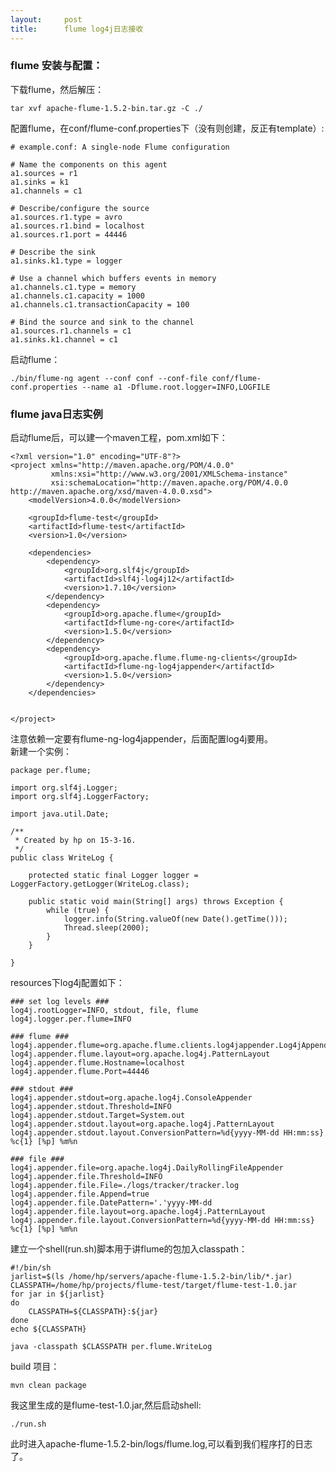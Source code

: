 ```yaml
---
layout:     post
title:      flume log4j日志接收
---
```

<div id="article_content" class="article_content clearfix csdn-tracking-statistics" data-pid="blog" data-mod="popu_307" data-dsm="post">
								            <div id="content_views" class="markdown_views prism-atom-one-dark">
							<!-- flowchart 箭头图标 勿删 -->
							<svg xmlns="http://www.w3.org/2000/svg" style="display: none;"><path stroke-linecap="round" d="M5,0 0,2.5 5,5z" id="raphael-marker-block" style="-webkit-tap-highlight-color: rgba(0, 0, 0, 0);"></path></svg>
							<h3 id="flume-安装与配置">flume 安装与配置：</h3>

<p>下载flume，然后解压：</p>



<pre class="prettyprint"><code class=" hljs lasso">tar xvf apache<span class="hljs-attribute">-flume</span><span class="hljs-subst">-</span><span class="hljs-number">1.5</span><span class="hljs-number">.2</span><span class="hljs-attribute">-bin</span><span class="hljs-built_in">.</span>tar<span class="hljs-built_in">.</span>gz <span class="hljs-attribute">-C</span> <span class="hljs-built_in">.</span><span class="hljs-subst">/</span></code></pre>

<p>配置flume，在conf/flume-conf.properties下（没有则创建，反正有template）:</p>



<pre class="prettyprint"><code class=" hljs avrasm"><span class="hljs-preprocessor"># example.conf: A single-node Flume configuration</span>

<span class="hljs-preprocessor"># Name the components on this agent</span>
a1<span class="hljs-preprocessor">.sources</span> = <span class="hljs-built_in">r1</span>
a1<span class="hljs-preprocessor">.sinks</span> = k1
a1<span class="hljs-preprocessor">.channels</span> = c1

<span class="hljs-preprocessor"># Describe/configure the source</span>
a1<span class="hljs-preprocessor">.sources</span><span class="hljs-preprocessor">.r</span>1<span class="hljs-preprocessor">.type</span> = avro
a1<span class="hljs-preprocessor">.sources</span><span class="hljs-preprocessor">.r</span>1<span class="hljs-preprocessor">.bind</span> = localhost
a1<span class="hljs-preprocessor">.sources</span><span class="hljs-preprocessor">.r</span>1<span class="hljs-preprocessor">.port</span> = <span class="hljs-number">44446</span>

<span class="hljs-preprocessor"># Describe the sink</span>
a1<span class="hljs-preprocessor">.sinks</span><span class="hljs-preprocessor">.k</span>1<span class="hljs-preprocessor">.type</span> = logger

<span class="hljs-preprocessor"># Use a channel which buffers events in memory</span>
a1<span class="hljs-preprocessor">.channels</span><span class="hljs-preprocessor">.c</span>1<span class="hljs-preprocessor">.type</span> = memory
a1<span class="hljs-preprocessor">.channels</span><span class="hljs-preprocessor">.c</span>1<span class="hljs-preprocessor">.capacity</span> = <span class="hljs-number">1000</span>
a1<span class="hljs-preprocessor">.channels</span><span class="hljs-preprocessor">.c</span>1<span class="hljs-preprocessor">.transactionCapacity</span> = <span class="hljs-number">100</span>

<span class="hljs-preprocessor"># Bind the source and sink to the channel</span>
a1<span class="hljs-preprocessor">.sources</span><span class="hljs-preprocessor">.r</span>1<span class="hljs-preprocessor">.channels</span> = c1
a1<span class="hljs-preprocessor">.sinks</span><span class="hljs-preprocessor">.k</span>1<span class="hljs-preprocessor">.channel</span> = c1</code></pre>

<p>启动flume：</p>



<pre class="prettyprint"><code class=" hljs lasso"><span class="hljs-built_in">.</span>/bin/flume<span class="hljs-attribute">-ng</span> agent <span class="hljs-subst">--</span>conf conf <span class="hljs-subst">--</span>conf<span class="hljs-attribute">-file</span> conf/flume<span class="hljs-attribute">-conf</span><span class="hljs-built_in">.</span>properties <span class="hljs-subst">--</span>name a1 <span class="hljs-attribute">-Dflume</span><span class="hljs-built_in">.</span>root<span class="hljs-built_in">.</span>logger<span class="hljs-subst">=</span>INFO,LOGFILE</code></pre>



<h3 id="flume-java日志实例">flume java日志实例</h3>

<p>启动flume后，可以建一个maven工程，pom.xml如下：</p>

<pre class="prettyprint"><code class=" hljs xml"><span class="hljs-pi">&lt;?xml version="1.0" encoding="UTF-8"?&gt;</span>
<span class="hljs-tag">&lt;<span class="hljs-title">project</span> <span class="hljs-attribute">xmlns</span>=<span class="hljs-value">"http://maven.apache.org/POM/4.0.0"</span>
         <span class="hljs-attribute">xmlns:xsi</span>=<span class="hljs-value">"http://www.w3.org/2001/XMLSchema-instance"</span>
         <span class="hljs-attribute">xsi:schemaLocation</span>=<span class="hljs-value">"http://maven.apache.org/POM/4.0.0 http://maven.apache.org/xsd/maven-4.0.0.xsd"</span>&gt;</span>
    <span class="hljs-tag">&lt;<span class="hljs-title">modelVersion</span>&gt;</span>4.0.0<span class="hljs-tag">&lt;/<span class="hljs-title">modelVersion</span>&gt;</span>

    <span class="hljs-tag">&lt;<span class="hljs-title">groupId</span>&gt;</span>flume-test<span class="hljs-tag">&lt;/<span class="hljs-title">groupId</span>&gt;</span>
    <span class="hljs-tag">&lt;<span class="hljs-title">artifactId</span>&gt;</span>flume-test<span class="hljs-tag">&lt;/<span class="hljs-title">artifactId</span>&gt;</span>
    <span class="hljs-tag">&lt;<span class="hljs-title">version</span>&gt;</span>1.0<span class="hljs-tag">&lt;/<span class="hljs-title">version</span>&gt;</span>

    <span class="hljs-tag">&lt;<span class="hljs-title">dependencies</span>&gt;</span>
        <span class="hljs-tag">&lt;<span class="hljs-title">dependency</span>&gt;</span>
            <span class="hljs-tag">&lt;<span class="hljs-title">groupId</span>&gt;</span>org.slf4j<span class="hljs-tag">&lt;/<span class="hljs-title">groupId</span>&gt;</span>
            <span class="hljs-tag">&lt;<span class="hljs-title">artifactId</span>&gt;</span>slf4j-log4j12<span class="hljs-tag">&lt;/<span class="hljs-title">artifactId</span>&gt;</span>
            <span class="hljs-tag">&lt;<span class="hljs-title">version</span>&gt;</span>1.7.10<span class="hljs-tag">&lt;/<span class="hljs-title">version</span>&gt;</span>
        <span class="hljs-tag">&lt;/<span class="hljs-title">dependency</span>&gt;</span>
        <span class="hljs-tag">&lt;<span class="hljs-title">dependency</span>&gt;</span>
            <span class="hljs-tag">&lt;<span class="hljs-title">groupId</span>&gt;</span>org.apache.flume<span class="hljs-tag">&lt;/<span class="hljs-title">groupId</span>&gt;</span>
            <span class="hljs-tag">&lt;<span class="hljs-title">artifactId</span>&gt;</span>flume-ng-core<span class="hljs-tag">&lt;/<span class="hljs-title">artifactId</span>&gt;</span>
            <span class="hljs-tag">&lt;<span class="hljs-title">version</span>&gt;</span>1.5.0<span class="hljs-tag">&lt;/<span class="hljs-title">version</span>&gt;</span>
        <span class="hljs-tag">&lt;/<span class="hljs-title">dependency</span>&gt;</span>
        <span class="hljs-tag">&lt;<span class="hljs-title">dependency</span>&gt;</span>
            <span class="hljs-tag">&lt;<span class="hljs-title">groupId</span>&gt;</span>org.apache.flume.flume-ng-clients<span class="hljs-tag">&lt;/<span class="hljs-title">groupId</span>&gt;</span>
            <span class="hljs-tag">&lt;<span class="hljs-title">artifactId</span>&gt;</span>flume-ng-log4jappender<span class="hljs-tag">&lt;/<span class="hljs-title">artifactId</span>&gt;</span>
            <span class="hljs-tag">&lt;<span class="hljs-title">version</span>&gt;</span>1.5.0<span class="hljs-tag">&lt;/<span class="hljs-title">version</span>&gt;</span>
        <span class="hljs-tag">&lt;/<span class="hljs-title">dependency</span>&gt;</span>
    <span class="hljs-tag">&lt;/<span class="hljs-title">dependencies</span>&gt;</span>


<span class="hljs-tag">&lt;/<span class="hljs-title">project</span>&gt;</span></code></pre>

<p>注意依赖一定要有flume-ng-log4jappender，后面配置log4j要用。 <br>
新建一个实例：</p>



<pre class="prettyprint"><code class=" hljs java"><span class="hljs-keyword">package</span> per.flume;

<span class="hljs-keyword">import</span> org.slf4j.Logger;
<span class="hljs-keyword">import</span> org.slf4j.LoggerFactory;

<span class="hljs-keyword">import</span> java.util.Date;

<span class="hljs-javadoc">/**
 * Created by hp on 15-3-16.
 */</span>
<span class="hljs-keyword">public</span> <span class="hljs-class"><span class="hljs-keyword">class</span> <span class="hljs-title">WriteLog</span> {</span>

    <span class="hljs-keyword">protected</span> <span class="hljs-keyword">static</span> <span class="hljs-keyword">final</span> Logger logger = LoggerFactory.getLogger(WriteLog.class);

    <span class="hljs-keyword">public</span> <span class="hljs-keyword">static</span> <span class="hljs-keyword">void</span> <span class="hljs-title">main</span>(String[] args) <span class="hljs-keyword">throws</span> Exception {
        <span class="hljs-keyword">while</span> (<span class="hljs-keyword">true</span>) {
            logger.info(String.valueOf(<span class="hljs-keyword">new</span> Date().getTime()));
            Thread.sleep(<span class="hljs-number">2000</span>);
        }
    }

}</code></pre>

<p>resources下log4j配置如下：</p>



<pre class="prettyprint"><code class=" hljs avrasm"><span class="hljs-preprocessor">### set log levels ###</span>
log4j<span class="hljs-preprocessor">.rootLogger</span>=INFO, stdout, file, flume
log4j<span class="hljs-preprocessor">.logger</span><span class="hljs-preprocessor">.per</span><span class="hljs-preprocessor">.flume</span>=INFO

<span class="hljs-preprocessor">### flume ###</span>
log4j<span class="hljs-preprocessor">.appender</span><span class="hljs-preprocessor">.flume</span>=org<span class="hljs-preprocessor">.apache</span><span class="hljs-preprocessor">.flume</span><span class="hljs-preprocessor">.clients</span><span class="hljs-preprocessor">.log</span>4jappender<span class="hljs-preprocessor">.Log</span>4jAppender
log4j<span class="hljs-preprocessor">.appender</span><span class="hljs-preprocessor">.flume</span><span class="hljs-preprocessor">.layout</span>=org<span class="hljs-preprocessor">.apache</span><span class="hljs-preprocessor">.log</span>4j<span class="hljs-preprocessor">.PatternLayout</span>
log4j<span class="hljs-preprocessor">.appender</span><span class="hljs-preprocessor">.flume</span><span class="hljs-preprocessor">.Hostname</span>=localhost
log4j<span class="hljs-preprocessor">.appender</span><span class="hljs-preprocessor">.flume</span><span class="hljs-preprocessor">.Port</span>=<span class="hljs-number">44446</span>

<span class="hljs-preprocessor">### stdout ###</span>
log4j<span class="hljs-preprocessor">.appender</span><span class="hljs-preprocessor">.stdout</span>=org<span class="hljs-preprocessor">.apache</span><span class="hljs-preprocessor">.log</span>4j<span class="hljs-preprocessor">.ConsoleAppender</span>
log4j<span class="hljs-preprocessor">.appender</span><span class="hljs-preprocessor">.stdout</span><span class="hljs-preprocessor">.Threshold</span>=INFO
log4j<span class="hljs-preprocessor">.appender</span><span class="hljs-preprocessor">.stdout</span><span class="hljs-preprocessor">.Target</span>=System<span class="hljs-preprocessor">.out</span>
log4j<span class="hljs-preprocessor">.appender</span><span class="hljs-preprocessor">.stdout</span><span class="hljs-preprocessor">.layout</span>=org<span class="hljs-preprocessor">.apache</span><span class="hljs-preprocessor">.log</span>4j<span class="hljs-preprocessor">.PatternLayout</span>
log4j<span class="hljs-preprocessor">.appender</span><span class="hljs-preprocessor">.stdout</span><span class="hljs-preprocessor">.layout</span><span class="hljs-preprocessor">.ConversionPattern</span>=%d{yyyy-MM-dd HH:mm:ss} %c{<span class="hljs-number">1</span>} [%p] %m%n

<span class="hljs-preprocessor">### file ###</span>
log4j<span class="hljs-preprocessor">.appender</span><span class="hljs-preprocessor">.file</span>=org<span class="hljs-preprocessor">.apache</span><span class="hljs-preprocessor">.log</span>4j<span class="hljs-preprocessor">.DailyRollingFileAppender</span>
log4j<span class="hljs-preprocessor">.appender</span><span class="hljs-preprocessor">.file</span><span class="hljs-preprocessor">.Threshold</span>=INFO
log4j<span class="hljs-preprocessor">.appender</span><span class="hljs-preprocessor">.file</span><span class="hljs-preprocessor">.File</span>=./logs/tracker/tracker<span class="hljs-preprocessor">.log</span>
log4j<span class="hljs-preprocessor">.appender</span><span class="hljs-preprocessor">.file</span><span class="hljs-preprocessor">.Append</span>=true
log4j<span class="hljs-preprocessor">.appender</span><span class="hljs-preprocessor">.file</span><span class="hljs-preprocessor">.DatePattern</span>=<span class="hljs-string">'.'</span>yyyy-MM-dd
log4j<span class="hljs-preprocessor">.appender</span><span class="hljs-preprocessor">.file</span><span class="hljs-preprocessor">.layout</span>=org<span class="hljs-preprocessor">.apache</span><span class="hljs-preprocessor">.log</span>4j<span class="hljs-preprocessor">.PatternLayout</span>
log4j<span class="hljs-preprocessor">.appender</span><span class="hljs-preprocessor">.file</span><span class="hljs-preprocessor">.layout</span><span class="hljs-preprocessor">.ConversionPattern</span>=%d{yyyy-MM-dd HH:mm:ss} %c{<span class="hljs-number">1</span>} [%p] %m%n</code></pre>

<p>建立一个shell(run.sh)脚本用于讲flume的包加入classpath：</p>

<pre class="prettyprint"><code class=" hljs bash"><span class="hljs-shebang">#!/bin/sh</span>
jarlist=$(ls /home/hp/servers/apache-flume-<span class="hljs-number">1.5</span>.<span class="hljs-number">2</span>-bin/lib/*.jar)
CLASSPATH=/home/hp/projects/flume-test/target/flume-test-<span class="hljs-number">1.0</span>.jar
<span class="hljs-keyword">for</span> jar <span class="hljs-keyword">in</span> <span class="hljs-variable">${jarlist}</span>
<span class="hljs-keyword">do</span>
    CLASSPATH=<span class="hljs-variable">${CLASSPATH}</span>:<span class="hljs-variable">${jar}</span>
<span class="hljs-keyword">done</span>
<span class="hljs-built_in">echo</span> <span class="hljs-variable">${CLASSPATH}</span>

java -classpath <span class="hljs-variable">$CLASSPATH</span> per.flume.WriteLog</code></pre>

<p>build 项目：</p>



<pre class="prettyprint"><code class=" hljs lua">mvn clean <span class="hljs-built_in">package</span></code></pre>

<p>我这里生成的是flume-test-1.0.jar,然后启动shell:</p>



<pre class="prettyprint"><code class=" hljs avrasm">./run<span class="hljs-preprocessor">.sh</span></code></pre>

<p>此时进入apache-flume-1.5.2-bin/logs/flume.log,可以看到我们程序打的日志了。</p>            </div>
						<link href="https://csdnimg.cn/release/phoenix/mdeditor/markdown_views-9e5741c4b9.css" rel="stylesheet">
                </div>